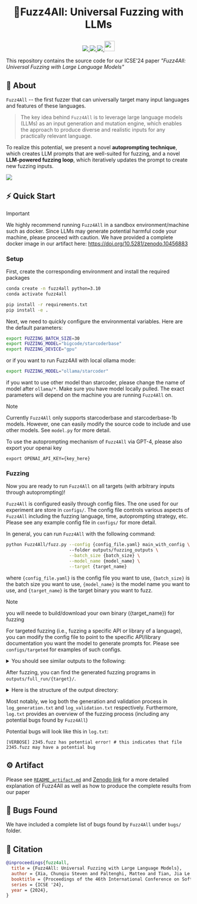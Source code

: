 # <p style="text-align: center;">  🌌️Fuzz4All: Universal Fuzzing with LLMs </p>

<p align="center">
    <a href="https://arxiv.org/abs/2308.04748"><img src="https://img.shields.io/badge/arXiv-2308.04748-b31b1b.svg?style=for-the-badge">
    <a href="https://doi.org/10.5281/zenodo.10456883"><img src="https://img.shields.io/badge/DOI-10456883-blue?style=for-the-badge">
    <a href="https://hub.docker.com/r/stevenxia/fuzz4all/tags"><img src="https://img.shields.io/badge/docker-fuzz4all-%230db7ed.svg?style=for-the-badge&logo=docker&logoColor=blue">
    <a href="https://github.com/fuzz4all/fuzz4all/blob/master/LICENSE"><img src="https://forthebadge.com/images/badges/cc-by.svg" style="height: 28px"></a>
</p>

This repository contains the source code for our ICSE'24 paper <i> "Fuzz4All: Universal Fuzzing with Large Language Models" </i>

## 🌌️ About

`Fuzz4All` -- the first fuzzer that can universally target many input languages and features of these languages.
> The key idea behind `Fuzz4All` is to leverage large language models (LLMs) as an input generation and mutation engine, which enables the 
> approach to produce diverse and realistic inputs for any practically relevant language. 

To realize this potential, we present a novel **autoprompting technique**, which creates LLM prompts 
that are well-suited for fuzzing, and a novel **LLM-powered fuzzing loop**, which iteratively updates 
the prompt to create new fuzzing inputs.

![](./resources/overview.gif)

## ⚡ Quick Start

> [!Important]
> We highly recommend running `Fuzz4All` in a sandbox environment/machine such as docker. 
> Since LLMs may generate potential harmful code your machine, please proceed with caution.
> We have provided a complete docker image in our artifact here: https://doi.org/10.5281/zenodo.10456883

### Setup

First, create the corresponding environment and install the required packages

```bash
conda create -n fuzz4all python=3.10
conda activate fuzz4all

pip install -r requirements.txt
pip install -e .
```

Next, we need to quickly configure the environmental variables. Here are the default parameters:

```bash
export FUZZING_BATCH_SIZE=30
export FUZZING_MODEL="bigcode/starcoderbase"
export FUZZING_DEVICE="gpu"
```
or if you want to run Fuzz4All with local ollama mode:
```bash
export FUZZING_MODEL="ollama/starcoder"
```

if you want to use other model than starcoder, please change the name of model after `ollama/*`. 
Make sure you have model locally pulled.
The exact parameters will depend on the machine you are running `Fuzz4All` on.

> [!Note]
> Currently `Fuzz4All` only supports starcoderbase and starcoderbase-1b models. However, one can easily modify 
> the source code to include and use other models. See `model.py` for more detail.

To use the autoprompting mechanism of `Fuzz4All` via GPT-4, please also export your openai key

```
export OPENAI_API_KEY={key_here}
```

### Fuzzing

Now you are ready to run `Fuzz4All` on all targets (with arbitrary inputs through autoprompting)! 

`Fuzz4All` is configured easily through config files. The one used for our experiment are store in `configs/`. 
The config file controls various aspects of `Fuzz4All` including the fuzzing language, time, autoprompting strategy, etc.
Please see any example config file in `configs/` for more detail. 

In general, you can run `Fuzz4All` with the following command:

```bash
python Fuzz4All/fuzz.py --config {config_file.yaml} main_with_config \ 
                        --folder outputs/fuzzing_outputs \
                        --batch_size {batch_size} \
                        --model_name {model_name} \
                        --target {target_name}
```

where `{config_file.yaml}` is the config file you want to use, `{batch_size}` is the batch size you want to use, 
`{model_name}` is the model name you want to use, and `{target_name}` is the target binary you want to fuzz.

> [!Note]
> you will neede to build/download your own binary ({target_name}) for fuzzing

For targeted fuzzing (i.e., fuzzing a specific API or library of a language), you can modify the config file to point to the 
specific API/library documentation you want the model to generate prompts for. Please see `configs/targeted` for examples of such configs.

<details><summary>You should see similar outputs to the following: </summary> 

```
BATCH_SIZE: 30
MODEL_NAME: bigcode/starcoderbase
DEVICE: gpu
...
=== Target Config ===
language: smt2
folder: outputs/full_run/cvc5/
...
====================
[INFO] Initializing ... this may take a while ...
[INFO] Loading model ...
=== Model Config ===
model_name: bigcode/starcoderbase
...
====================
[INFO] Model Loaded
[INFO] Use auto-prompting prompt ...
Generating prompts... ━━━━━━━━━━━━━━━━━━━━━━━━━━━━━━━━━━━━━━━━ 100% 0:07:30
[INFO] Done
 (resuming from 0)
[VERBOSE] ; SMT2 is an input language commonly used by SMT solvers, with its syntax based on S-expressions. The multi-sorted logic accommodates a simple type system to confirm that terms from contrasting sorts
aren't the equal. Uninterpreted functions can be declared, with the function symbol being an uninterpreted one. SMT2 supports various theories, including integer and real arithmetic, with basic logical
connectives, quantifiers, and attribute annotations. An SMT2 theory includes sort and function symbol declarations and assertions of facts about them. Terms can be checked against these theories to determine their
validity, with successful queries returning "unsat".
; Please create a short program which uses complex SMT2 logic for an SMT solver
(set-logic ALL)
...
(set-logic ALL)
(assert (forall ((n Int)) (=> (> n 0) (= n (* 2 n)))))
(check-sat)
(exit)
; Please create a short program which uses complex SMT2 logic for an SMT solver
(set-logic ALL)

Fuzzing •   0% ━━━━━━━━━━━━━━━━━━━━━━━━━━━━━━━━━━━━━━━━     30/100000 • 0:02:26
```
</details>

After fuzzing, you can find the generated fuzzing programs in `outputs/full_run/{target}/`. 

<details>
<summary>Here is the structure of the output directory: </summary>

```
- outputs/full_run/{target}/
    - prompts 
        - best_prompt.txt: the best prompt found by `Fuzz4All` for the target.
        - greedy_prompt.txt
        - prompt_0.txt
        - prompt_1.txt
        - prompt_2.txt
        - scores.txt: keep track of the scores of each prompt (used to select the best prompt).
    - 0.fuzz
    - 1.fuzz
    ... # 
    - log.txt
    - log_generation.txt
    - log_validation.txt
```
</details>

Most notably, we log both the generation and validation process in `log_generation.txt` and `log_validation.txt` respectively. Furthermore, `log.txt` provides an overview of the fuzzing process (including any potential bugs found by `Fuzz4All`) 

Potential bugs will look like this in `log.txt`:

```
[VERBOSE] 2345.fuzz has potential error! # this indicates that file 2345.fuzz may have a potential bug
```

## ⚙️ Artifact

Please see [`README_artifact.md`](https://github.com/fuzz4all/fuzz4all/blob/master/README_artifact.md) and [Zenodo link](https://zenodo.org/records/10456883) for a more detailed explanation of Fuzz4All 
as well as how to produce the complete results from our paper 

## 🐛 Bugs Found

We have included a complete list of bugs found by `Fuzz4All` under `bugs/` folder.

## 📝 Citation

```bibtex
@inproceedings{fuzz4all,
  title = {Fuzz4All: Universal Fuzzing with Large Language Models},
  author = {Xia, Chunqiu Steven and Paltenghi, Matteo and Tian, Jia Le and Pradel, Michael and Zhang, Lingming},
  booktitle = {Proceedings of the 46th International Conference on Software Engineering},
  series = {ICSE '24},
  year = {2024},
}
```

